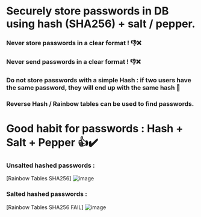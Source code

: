 # Securely store passwords in DB using hash (SHA256) + salt / pepper.

### Never store passwords in a clear format ! 👎❌

### Never send passwords in a clear format ! 👎❌

### Do not store passwords with a simple Hash : if two users have the same password, they will end up with the same hash 🚱

### Reverse Hash / Rainbow tables can be used to find passwords.

# __Good habit for passwords : Hash + Salt + Pepper__ 👍✔️

### Unsalted hashed passwords :
[Rainbow Tables SHA256] ![image](https://user-images.githubusercontent.com/64968597/113207408-7c06b300-9268-11eb-8c28-f8f904fd9b9d.JPG)

### Salted hashed passwords :
[Rainbow Tables SHA256 FAIL] ![image](https://user-images.githubusercontent.com/64968597/113207650-c425d580-9268-11eb-8af1-036759a369c0.JPG)

